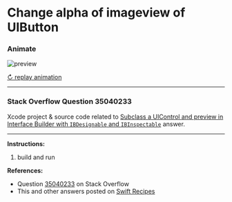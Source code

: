 # Change alpha of imageview of UIButton
### Animate

![preview](https://i.stack.imgur.com/EQjAS.gif)

[↻ replay animation](https://i.stack.imgur.com/EQjAS.gif)

---

### Stack Overflow Question 35040233

Xcode project & source code related to [Subclass a UIControl and preview in Interface Builder with `IBDesignable` and `IBInspectable`](https://stackoverflow.com/questions/35040233/change-alpha-of-imageview-of-uibutton/35040693#35040693) answer.

---

**Instructions:**

1. build and run

**References:**

- Question [35040233](https://stackoverflow.com/questions/35040233) on Stack Overflow
- This and other answers posted on [Swift Recipes](http://swiftarchitect.com/recipes/)

